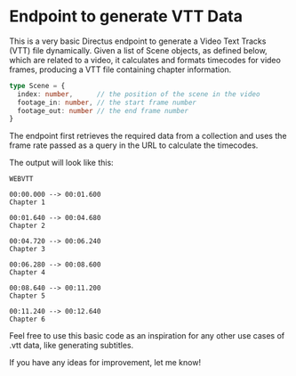 # Endpoint to generate VTT Data

This is a very basic Directus endpoint to generate a Video Text Tracks (VTT) file dynamically. Given a list of Scene objects, as defined below, which are related to a video, it calculates and formats timecodes for video frames, producing a VTT file containing chapter information.

```ts
type Scene = {
  index: number,      // the position of the scene in the video
  footage_in: number, // the start frame number
  footage_out: number // the end frame number
} 
```

The endpoint first retrieves the required data from a collection and uses the frame rate passed as a query in the URL to calculate the timecodes.

The output will look like this:

```text
WEBVTT

00:00.000 --> 00:01.600
Chapter 1

00:01.640 --> 00:04.680
Chapter 2

00:04.720 --> 00:06.240
Chapter 3

00:06.280 --> 00:08.600
Chapter 4

00:08.640 --> 00:11.200
Chapter 5

00:11.240 --> 00:12.640
Chapter 6
```

Feel free to use this basic code as an inspiration for any other use cases of .vtt data, like generating subtitles.

If you have any ideas for improvement, let me know!
